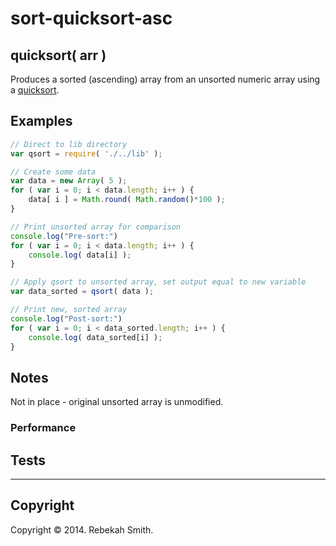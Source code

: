 sort-quicksort-asc
==================

## quicksort( arr )

Produces a sorted (ascending) array from an unsorted numeric array using a [quicksort](http://en.wikipedia.org/wiki/Quicksort). 

## Examples

```javascript
// Direct to lib directory
var qsort = require( './../lib' );

// Create some data
var data = new Array( 5 );
for ( var i = 0; i < data.length; i++ ) {
	data[ i ] = Math.round( Math.random()*100 );
}

// Print unsorted array for comparison
console.log("Pre-sort:")
for ( var i = 0; i < data.length; i++ ) {
	console.log( data[i] );
}

// Apply qsort to unsorted array, set output equal to new variable
var data_sorted = qsort( data );

// Print new, sorted array
console.log("Post-sort:")
for ( var i = 0; i < data_sorted.length; i++ ) {
	console.log( data_sorted[i] );
}
```

## Notes

Not in place - original unsorted array is unmodified.

### Performance

## Tests

---
## Copyright

Copyright &copy; 2014. Rebekah Smith.
